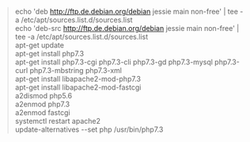 >echo 'deb http://ftp.de.debian.org/debian jessie main non-free' | tee -a /etc/apt/sources.list.d/sources.list<br>
>echo 'deb-src http://ftp.de.debian.org/debian jessie main non-free' | tee -a /etc/apt/sources.list.d/sources.list<br>
>apt-get update<br>
>apt-get install php7.3<br>
>apt-get install php7.3-cgi php7.3-cli php7.3-gd php7.3-mysql php7.3-curl php7.3-mbstring php7.3-xml<br>
>apt-get install libapache2-mod-php7.3<br>
>apt-get install libapache2-mod-fastcgi<br>
>a2dismod php5.6<br>
>a2enmod php7.3<br>
>a2enmod fastcgi<br>
>systemctl restart apache2<br>
>update-alternatives --set php /usr/bin/php7.3<br>
